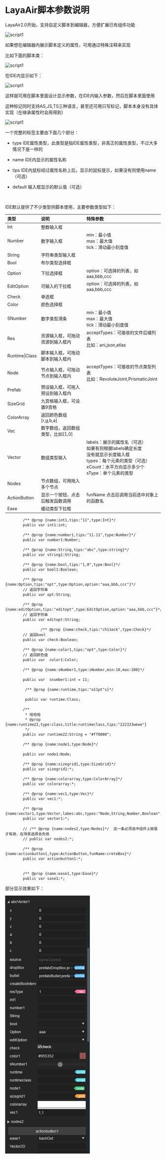 # LayaAir脚本参数说明

LayaAir2.0开始，支持自定义脚本到编辑器，方便扩展已有组件功能

![script1](img/5.jpg)

如果想在编辑器内展示脚本定义的属性，可用通过特殊注释来实现

比如下面的脚本类：

![script1](img/script1.jpg)

在IDE内显示如下：

![script1](img/script2.jpg)

这样就可用在脚本里面设计显示参数，在IDE内输入参数，然后在脚本里面使用

这种标记同时支持AS,JS,TS三种语言，甚至还可用只写标记，脚本本身没有具体实现（在继承属性时会用得到）

![script1](img/script3.jpg)



一个完整的标签主要由下面几个部分：

- type	IDE属性类型，此类型是指IDE属性类型，非真正的属性类型，不过大多情况下是一样的

- name      IDE内显示的属性名称

- tips          IDE内鼠标经过属性名称上后，显示的鼠标提示，如果没有则使用name（可选）

- default    输入框显示的默认值（可选）

  ​


IDE默认提供了不少类型供脚本使用，主要参数类型如下：


| 类型             | 说明                  | 特殊参数                                     |
| :------------- | :------------------ | :--------------------------------------- |
| Int            | 整数输入框               |                                          |
| Number         | 数字输入框               | min：最小值<br />max：最大值<br />tick：滑动最小刻度值   |
| String         | 字符串类型输入框            |                                          |
| Bool           | 布尔类型选择框             |                                          |
| Option         | 下拉选择框               | option：可选择的列表，如 aaa,bbb,ccc              |
| EditOption     | 可输入的下拉框             | option：可选择的列表，如 aaa,bbb,ccc              |
| Check          | 单选框                 |                                          |
| Color          | 颜色选择框               |                                          |
| SNumber        | 数字类型滑条              | min：最小值<br />max：最大值<br />tick：滑动最小刻度值   |
| Res            | 资源输入框，可拖动资源到输入框内    | acceptTypes：可接收的文件后缀列表<br />比如：ani,json,atlas |
| Runtime\|Class | 脚本输入框，可拖动脚本到输入框内    |                                          |
| Node           | 节点输入框，可拖动节点到输入框内    | acceptTypes：可接收的节点类型列表<br />比如：RevoluteJoint,PrismaticJoint |
| Prefab         | 预设输入框，可拖入预设到输入框内    |                                          |
| SizeGrid       | 九宫格输入框，可设置9宫格       |                                          |
| ColorArray     | 返回颜色数组[r,g,b,a]     |                                          |
| Vec            | 数字数组，返回数组类型，比如[1,0] |                                          |
| Vector         | 数组类型输入              | labels：展示的属性名（可选）<br />如果有则根据labels确定长度<br />没有就显示长度输入框<br />types：每个元素的类型（可选）<br />xCount：水平方向显示多少个<br />sType：单个元素的类型 |
| Nodes          | 节点数组，可用拖入多个节点       |                                          |
| ActionButton   | 显示一个按钮，点击后触发函数调用    | funName 点击后调用当前选中对象上的函数名                 |
| Ease           | 缓动类型下拉框             |                                          |

```
		/** @prop {name:int1,tips:"11",type:Int}*/
		public var int1:int;

		/** @prop {name:number1,tips:"11.11",type:Number}*/
		public var number1:Number;

		/** @prop {name:String,tips:"abc",type:string}*/
        public var string1:String;

		/** @prop {name:bool,tips:"1,0",type:Bool}*/
		public var bool1:Boolean;

		/** @prop {name:Option,tips:"opt",type:Option,option:"aaa,bbb,ccc"}*/
		// 返回字符串
		public var opt:String;

		/** @prop {name:editOption,tips:"editopt",type:EditOption,option:"aaa,bbb,ccc"}*/
		// 返回字符串
		public var editopt:String;

				/** @prop {name:check,tips:"ch11eck",type:Check}*/
		// 返回bool 
		public var check:Boolean;

		/** @prop {name:color1,tips:"opt",type:Color}*/
		// 返回颜色值
		public var  color1:Color;

		/** @prop {name:sNumber1,type:sNumber,min:10,max:100}*/
		
		public var 	snumber1:int = 11;

		 /** @prop {name:runtime,tips:"o11pt"s}*/

	     public var runtime:Class;
        
		/**
		 * 哈哈哈
		 * @prop {name:runtime22,type:class,title:runtimeclass,tips:"222323wewe"}
		 */
		public var runtime22:String = "#ff0000";

		/** @prop {name:node1,type:Node}*/

		public var node1:Node;

        /** @prop {name:sizegrid1,type:SizeGrid}*/
		public var sizegrid1:*;

		/** @prop {name:colorarray,type:ColorArray}*/
		public var colorarray:*;

		/** @prop {name:vec1,type:Vec}*/   
		public var vec1:*;

		/** @prop {name:vector1,type:Vector,labes:abc,types:"Node,String,Number,Boolean",xCount:2,sType:Number}*/
		public var vector1:*;

        // /** @prop {name:nodes2,type:Nodes}*/  这一条必须选中组件上赋值才有效，在场景选择会失效
		// public var nodes2:*;

		/** @prop {name:actionbutton1,type:ActionButton,funName:creteBox}*/
		public var actionbutton1:*;


		/** @prop {name:ease1,type:Ease}*/
		public var sase1:*;
```

部分显示效果如下：

![script1](img/111.png)